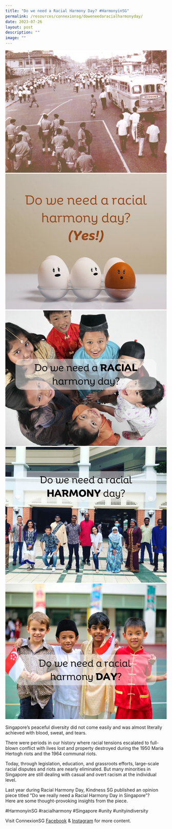 ```yaml
---
title: "Do we need a Racial Harmony Day? #HarmonyinSG"
permalink: /resources/connexionsg/doweneedaracialharmonyday/
date: 2023-07-26
layout: post
description: ""
image: ""
---
```

![](/images/connexionsg/2023/racial%20harmony%20day%20pic%201.jpg)![](/images/connexionsg/2023/racial%20harmony%20day%202.jpg)![](/images/connexionsg/2023/racial%20harmony%20day%203.jpg)![](/images/connexionsg/2023/racial%20harmony%20day%204.jpg)![](/images/connexionsg/2023/racial%20harmony%20day%205.jpg)

Singapore’s peaceful diversity did not come easily and was almost literally achieved with blood, sweat, and tears.  

There were periods in our history where racial tensions escalated to full-blown conflict with lives lost and property destroyed during the 1950 Maria Hertogh riots and the 1964 communal riots.  

Today, through legislation, education, and grassroots efforts, large-scale racial disputes and riots are nearly eliminated. But many minorities in Singapore are still dealing with casual and overt racism at the individual level.  

Last year during Racial Harmony Day, Kindness SG published an opinion piece titled "Do we really need a Racial Harmony Day in Singapore”?  
Here are some thought-provoking insights from the piece. 

#HarmonyinSG #racialharmony #Singapore #unity #unityindiversity

Visit ConnexionSG <a target="_blank" href="https://www.facebook.com/ConnexionSG">Facebook</a> &amp; <a target="_blank" href="https://www.instagram.com/connexionsg/">Instagram</a> for more content.